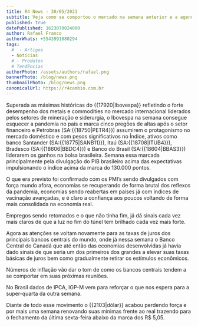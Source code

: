 ```yaml
---
title: R4 News - 30/05/2021
subtitle: Veja como se comportou o mercado na semana anterior e a agenda econômica para esta semana.
published: true
datePublished: 1623070024000
author: Rafael Franco
authorWhats: +5543991080294
tags:
  #  - Artigos
  - Notícias
  # - Produtos
  # Tendências
authorPhoto: /assets/authors/rafael.png
bannerPhoto: /blog/news.png
thumbnailPhoto: /blog/news.png
canonicalUrl: https://r4cambio.com.br
---
```


Superada as máximas históricas do {{17920|Ibovespa}} refletindo o forte desempenho dos metais e commodities no mercado internacional liderados pelos setores de mineração e siderurgia, o Ibovespa na semana consegue esquecer a pandemia no país e marca cinco pregões de altas após o setor financeiro e Petrobras (SA:{{18750|PETR4}}) assumirem o protagonismo no mercado doméstico e com pesos significativos no Índice, ativos como banco Santander (SA:{{18775|SANB11}}), Itaú (SA:{{18708|ITUB4}}), Bradesco (SA:{{18606|BBDC4}}) e Banco do Brasil (SA:{{18604|BBAS3}}) liderarem os ganhos na bolsa brasileira. Semana essa marcada principalmente pela divulgação do PIB brasileiro acima das expectativas impulsionando o índice acima da marca do 130.000 pontos.

O que era previsto foi confirmado com os PMI’s sendo divulgados com força mundo afora, economias se recuperando de forma brutal dos reflexos da pandemia, economias sendo reabertas em países já com índices de vacinação avançadas, e é claro a confiança aos poucos voltando de forma mais consolidada na economia real.

Empregos sendo retomados e o que não tinha fim, já dá sinais cada vez mais claros de que a luz no fim do túnel tem brilhado cada vez mais forte.

Agora as atenções se voltam novamente para as taxas de juros dos principais bancos centrais do mundo, onde já nessa semana o Banco Central do Canadá que até então das economias desenvolvidas já havia dado sinais de que seria um dos primeiros dos grandes a elevar suas taxas básicas de juros bem como gradualmente retirar os estímulos econômicos.

Números de inflação vão dar o tom de como os bancos centrais tendem a se comportar em suas próximas reuniões.

No Brasil dados de IPCA, IGP-M vem para reforçar o que nos espera para a super-quarta da outra semana.

Diante de todo esse movimento o {{2103|dólar}} acabou perdendo força e por mais uma semana renovando suas mínimas frente ao real trazendo para o fechamento da última sexta-feira abaixo da marca dos R$ 5,05.
